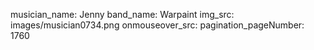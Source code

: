 musician_name: Jenny
band_name: Warpaint
img_src: images/musician0734.png
onmouseover_src: 
pagination_pageNumber: 1760